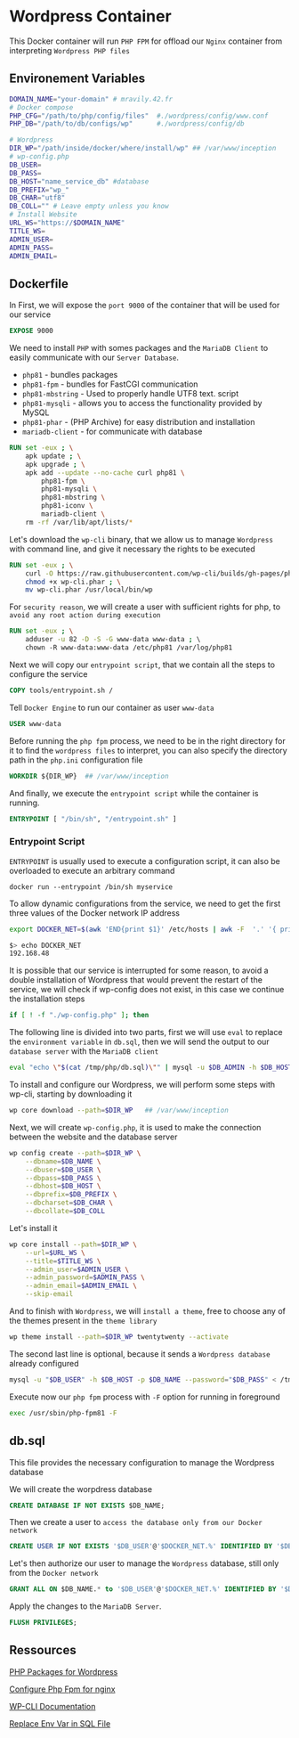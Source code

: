 # Wordpress Container

This Docker container will run `PHP FPM` for offload our `Nginx` container from interpreting `Wordpress PHP files`

## Environement Variables
```bash
DOMAIN_NAME="your-domain" # mravily.42.fr
# Docker compose
PHP_CFG="/path/to/php/config/files"  #./wordpress/config/www.conf
PHP_DB="/path/to/db/configs/wp"		 #./wordpress/config/db

# Wordpress
DIR_WP="/path/inside/docker/where/install/wp" ## /var/www/inception
# wp-config.php
DB_USER=
DB_PASS=
DB_HOST="name_service_db" #database
DB_PREFIX="wp_"
DB_CHAR="utf8"
DB_COLL="" # Leave empty unless you know
# Install Website
URL_WS="https://$DOMAIN_NAME"
TITLE_WS=
ADMIN_USER=
ADMIN_PASS=
ADMIN_EMAIL=
```

## Dockerfile
In First, we will expose the `port 9000` of the container that will be used for our service

```Dockerfile
EXPOSE 9000
```

We need to install `PHP` with somes packages and the `MariaDB Client` to easily communicate with our `Server Database`.

 - `php81` - bundles packages
 - `php81-fpm` - bundles for FastCGI communication
 - `php81-mbstring` - Used to properly handle UTF8 text. script
 - `php81-mysqli` - allows you to access the functionality provided by MySQL
 - `php81-phar` - (PHP Archive) for easy distribution and installation
 - `mariadb-client` - for communicate with database

```Dockerfile
RUN set -eux ; \
	apk update ; \
	apk upgrade ; \
	apk add --update --no-cache curl php81 \
		php81-fpm \
		php81-mysqli \
		php81-mbstring \
		php81-iconv \
		mariadb-client \
	rm -rf /var/lib/apt/lists/*
```

Let's download the `wp-cli` binary, that we allow us to manage `Wordpress` with command line, and give it necessary the rights to be executed

```Dockerfile
RUN set -eux ; \
	curl -O https://raw.githubusercontent.com/wp-cli/builds/gh-pages/phar/wp-cli.phar ; \
	chmod +x wp-cli.phar ; \
	mv wp-cli.phar /usr/local/bin/wp 
```

For `security reason`, we will create a user with sufficient rights for php, to `avoid any root action during execution` 

```Dockerfile
RUN set -eux ; \
	adduser -u 82 -D -S -G www-data www-data ; \	
	chown -R www-data:www-data /etc/php81 /var/log/php81
```

Next we will copy our `entrypoint script`, that we contain all the steps to configure the service 

```Dockerfile
COPY tools/entrypoint.sh /
````

Tell `Docker Engine` to run our container as user `www-data`

```Dockerfile
USER www-data
```

Before running the `php fpm` process, we need to be in the right directory for it to find the `wordpress files` to interpret, you can also specify the directory path in the `php.ini` configuration file

```Dockerfile
WORKDIR ${DIR_WP}  ## /var/www/inception
```

And finally, we execute the `entrypoint script` while the container is running.

```Dockerfile
ENTRYPOINT [ "/bin/sh", "/entrypoint.sh" ]
```

### Entrypoint Script

`ENTRYPOINT` is usually used to execute a configuration script, it can also be overloaded to execute an arbitrary command

```shell
docker run --entrypoint /bin/sh myservice
```

To allow dynamic configurations from the service, we need to get the first three values of the Docker network IP address

```bash
export DOCKER_NET=$(awk 'END{print $1}' /etc/hosts | awk -F  '.' '{ print $1"."$2"."$3;}')

$> echo DOCKER_NET 
192.168.48
```

It is possible that our service is interrupted for some reason, to avoid a double installation of Wordpress that would prevent the restart of the service, we will check if wp-config does not exist, in this case we continue the installation steps

```bash
if [ ! -f "./wp-config.php" ]; then 
```

The following line is divided into two parts, first we will use `eval` to replace the `environment variable` in `db.sql`, then we will send the output to our `database server` with the `MariaDB client`

```bash
eval "echo \"$(cat /tmp/php/db.sql)\"" | mysql -u $DB_ADMIN -h $DB_HOST --password=$DB_ADMIN_PASS
```


To install and configure our Wordpress, we will perform some steps with wp-cli, starting by downloading it

```bash
wp core download --path=$DIR_WP   ## /var/www/inception
```


Next, we will create `wp-config.php`, it is used to make the connection between the website and the database server

```bash
wp config create --path=$DIR_WP \
	--dbname=$DB_NAME \
	--dbuser=$DB_USER \
	--dbpass=$DB_PASS \
	--dbhost=$DB_HOST \
	--dbprefix=$DB_PREFIX \
	--dbcharset=$DB_CHAR \
	--dbcollate=$DB_COLL
```

Let's install it

```bash
wp core install --path=$DIR_WP \
	--url=$URL_WS \
	--title=$TITLE_WS \
	--admin_user=$ADMIN_USER \
	--admin_password=$ADMIN_PASS \
	--admin_email=$ADMIN_EMAIL \
	--skip-email
```

And to finish with `Wordpress`, we will `install a theme`, free to choose any of the themes present in the `theme library`

```bash
wp theme install --path=$DIR_WP twentytwenty --activate
```

The second last line is optional, because it sends a `Wordpress database` already configured

```bash
mysql -u "$DB_USER" -h $DB_HOST -p $DB_NAME --password="$DB_PASS" < /tmp/php/wordpress.sql
```

Execute now our `php fpm` process with `-F` option for running in foreground

```bash
exec /usr/sbin/php-fpm81 -F
```


## db.sql

This file provides the necessary configuration to manage the Wordpress database

We will create the worpdress database 

```sql
CREATE DATABASE IF NOT EXISTS $DB_NAME;
```

Then we create a user to `access the database only from our Docker network`

```sql
CREATE USER IF NOT EXISTS '$DB_USER'@'$DOCKER_NET.%' IDENTIFIED BY '$DB_PASS';
```

Let's then authorize our user to manage the `Wordpress` database, still only from the `Docker network`

```sql
GRANT ALL ON $DB_NAME.* to '$DB_USER'@'$DOCKER_NET.%' IDENTIFIED BY '$DB_PASS';
```

Apply the changes to the `MariaDB Server`.

```sql
FLUSH PRIVILEGES;
```

## Ressources

[PHP Packages for Wordpress](https://make.wordpress.org/hosting/handbook/server-environment/)

[Configure Php Fpm for nginx](https://www.digitalocean.com/community/tutorials/php-fpm-nginx)

[WP-CLI Documentation](https://wp-cli.org/)

[Replace Env Var in SQL File](https://stackoverflow.com/questions/18725880/using-an-environment-variable-in-a-psql-script)